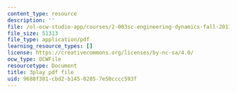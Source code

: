 ```yaml
---
content_type: resource
description: ''
file: /ol-ocw-studio-app/courses/2-003sc-engineering-dynamics-fall-2011/9688f381cbd2b14502857e50cccc593f_-QVENB3aEvY.pdf
file_size: 51313
file_type: application/pdf
learning_resource_types: []
license: https://creativecommons.org/licenses/by-nc-sa/4.0/
ocw_type: OCWFile
resourcetype: Document
title: 3play pdf file
uid: 9688f381-cbd2-b145-0285-7e50cccc593f
---
```

